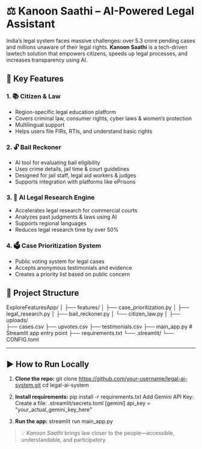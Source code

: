 # ⚖️ Kanoon Saathi – AI-Powered Legal Assistant

India’s legal system faces massive challenges: over 5.3 crore pending cases and millions unaware of their legal rights. **Kanoon Saathi** is a tech-driven lawtech solution that empowers citizens, speeds up legal processes, and increases transparency using AI.

## 🚀 Key Features

### 1. 📚 Citizen & Law
- Region-specific legal education platform
- Covers criminal law, consumer rights, cyber laws & women’s protection
- Multilingual support
- Helps users file FIRs, RTIs, and understand basic rights

### 2. 🔓 Bail Reckoner
- AI tool for evaluating bail eligibility
- Uses crime details, jail time & court guidelines
- Designed for jail staff, legal aid workers & judges
- Supports integration with platforms like ePrisons

### 3. 🧠 AI Legal Research Engine
- Accelerates legal research for commercial courts
- Analyzes past judgments & laws using AI
- Supports regional languages
- Reduces legal research time by over 50%

### 4. 🗳️ Case Prioritization System
- Public voting system for legal cases
- Accepts anonymous testimonials and evidence
- Creates a priority list based on public concern

## 📁 Project Structure

ExploreFeaturesApp/ 
│ 
├── features/ 
│ ├── case_prioritization.py 
│ ├── legal_research.py 
│ ├── bail_reckoner.py 
│ └── citizen_law.py 
│ 
├── uploads/  
├── cases.csv 
├── upvotes.csv 
├── testimonials.csv 
├── main_app.py # Streamlit app entry point 
├── requirements.txt 
└── .streamlit/ 
└── CONFIG.toml 

---

## ▶️ How to Run Locally

1. **Clone the repo:**
git clone https://github.com/your-username/legal-ai-system.git
cd legal-ai-system

2. **Install requirements:**
pip install -r requirements.txt
Add Gemini API Key:
Create a file: .streamlit/secrets.toml
[gemini]
api_key = "your_actual_gemini_key_here"

3. **Run the app:**
streamlit run main_app.py



> 💡 *Kanoon Saathi* brings law closer to the people—accessible, understandable, and participatory.

